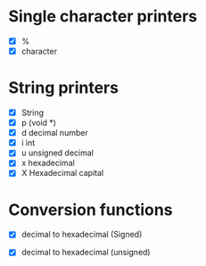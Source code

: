# Single character printers
- [x] %
- [x] character
# String printers
- [x] String
- [x] p (void \*)
- [x] d decimal number
- [x] i int
- [x] u unsigned decimal
- [x] x hexadecimal 
- [x] X Hexadecimal capital

# Conversion functions
- [x] decimal to hexadecimal (Signed)
- [x] decimal to hexadecimal (unsigned)




